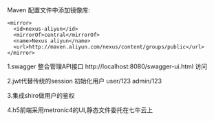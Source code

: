 Maven 配置文件中添加镜像库:
	
	<mirror>
      <id>nexus-aliyun</id>
      <mirrorOf>central</mirrorOf>
      <name>Nexus aliyun</name>
      <url>http://maven.aliyun.com/nexus/content/groups/public</url>
	</mirror>
	
1.swagger 整合管理API接口 http://localhost:8080/swagger-ui.html 访问

2.jwt代替传统的session 初始化用户 user/123  admin/123

3.集成shiro做用户的鉴权

4.h5前端采用metronic4的UI,静态文件委托在七牛云上
